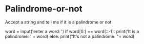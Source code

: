 # Palindrome-or-not
Accept a string and tell me if it is a palindrome or not

word = input('enter a word: ')
if word[0:] == word[::-1]:
    print('It is a palindrome: ' + word)
else:
    print("It's not a palindrome: "+ word)

